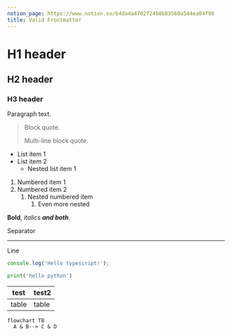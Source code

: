 ```yaml
---
notion_page: https://www.notion.so/b4da4a4702f24b8b83560a544ea04f98
title: Valid Frontmatter
---
```


# H1 header

## H2 header

### H3 header

Paragraph text.

> Block quote.
>
> Multi-line block quote.

- List item 1
- List item 2
  - Nested list item 1

1. Numbered item 1
2. Numbered item 2
   1. Nested numbered item
      1. Even more nested

**Bold**, _italics_ **_and both_**.

Separator

---

Line

```ts
console.log('Hello typescript!');
```

```python
print('hello python')
```

| test  | test2 |
| ----- | ----- |
| table | table |

```mermaid
flowchart TB
  A & B--> C & D
```

